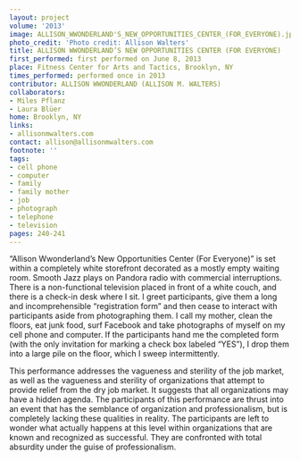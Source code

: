 ```yaml
---
layout: project
volume: '2013'
image: ALLISON_WWONDERLAND'S_NEW_OPPORTUNITIES_CENTER_(FOR_EVERYONE).jpg
photo_credit: 'Photo credit: Allison Walters'
title: ALLISON WWONDERLAND’S NEW OPPORTUNITIES CENTER (FOR EVERYONE)
first_performed: first performed on June 8, 2013
place: Fitness Center for Arts and Tactics, Brooklyn, NY
times_performed: performed once in 2013
contributor: ALLISON WWONDERLAND (ALLISON M. WALTERS)
collaborators:
- Miles Pflanz
- Laura Blüer
home: Brooklyn, NY
links:
- allisonmwalters.com
contact: allison@allisonmwalters.com
footnote: ''
tags:
- cell phone
- computer
- family
- family mother
- job
- photograph
- telephone
- television
pages: 240-241
---
```


“Allison Wwonderland’s New Opportunities Center (For Everyone)” is set within a completely white storefront decorated as a mostly empty waiting room. Smooth Jazz plays on Pandora radio with commercial interruptions. There is a non-functional television placed in front of a white couch, and there is a check-in desk where I sit. I greet participants, give them a long and incomprehensible “registration form” and then cease to interact with participants aside from photographing them. I call my mother, clean the floors, eat junk food, surf Facebook and take photographs of myself on my cell phone and computer. If the participants hand me the completed form (with the only invitation for marking a check box labeled “YES”), I drop them into a large pile on the floor, which I sweep intermittently.

This performance addresses the vagueness and sterility of the job market, as well as the vagueness and sterility of organizations that attempt to provide relief from the dry job market. It suggests that all organizations may have a hidden agenda. The participants of this performance are thrust into an event that has the semblance of organization and professionalism, but is completely lacking these qualities in reality. The participants are left to wonder what actually happens at this level within organizations that are known and recognized as successful. They are confronted with total absurdity under the guise of professionalism.
